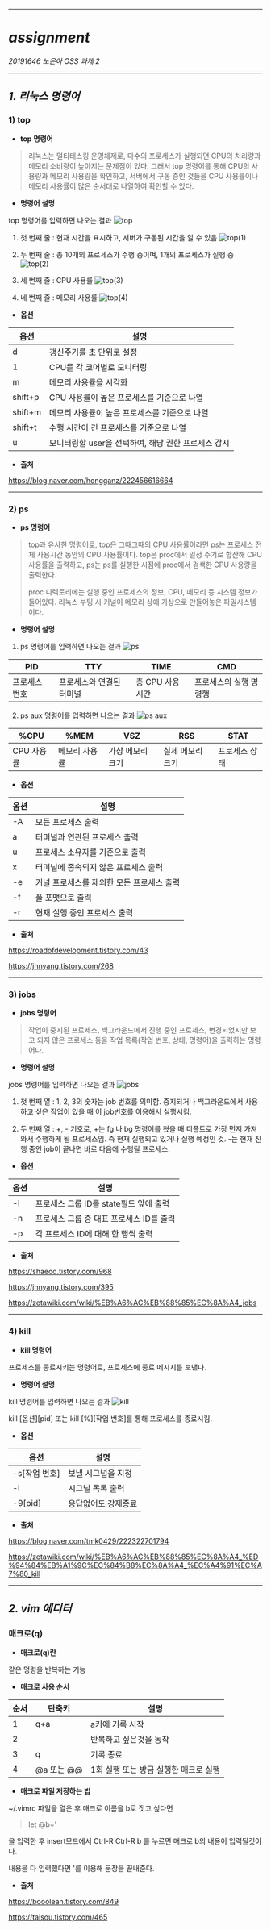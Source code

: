 -----
# ***assignment***
*20191646 노은아 OSS 과제 2*

-----
## *1. 리눅스 명령어*

### 1) top
+ **top 명령어**

>리눅스는 멀티태스킹 운영체제로, 다수의 프로세스가 실행되면 CPU의 처리량과 메모리 소비량이 높아지는 문제점이 있다. 그래서 top 명령어를 통해 CPU의 사용량과 메모리 사용량을 확인하고, 서버에서 구동 중인 것들을 CPU 사용률이나 메모리 사용률이 많은 순서대로 나열하여 확인할 수 있다.

+ **명령어 설명**

top 명령어를 입력하면 나오는 결과
![top](https://user-images.githubusercontent.com/105151146/170634656-24c7fa0d-b86f-4423-af75-fea87c01f844.PNG)

1. 첫 번째 줄 : 현재 시간을 표시하고, 서버가 구동된 시간을 알 수 있음
![top(1)](https://user-images.githubusercontent.com/105151146/170634988-a8120b0b-6ed5-4db7-806a-82a7220e4690.PNG)

2. 두 번째 줄 : 총 10개의 프로세스가 수행 중이며, 1개의 프로세스가 실행 중
![top(2)](https://user-images.githubusercontent.com/105151146/170635277-10b6c31c-3afb-4b45-b621-4e8956b37090.PNG)

3. 세 번째 줄 : CPU 사용률
![top(3)](https://user-images.githubusercontent.com/105151146/170635380-d28185d2-4a5d-488b-ab25-e1dccdb1c94c.PNG)

4. 네 번째 줄 : 메모리 사용률
![top(4)](https://user-images.githubusercontent.com/105151146/170635460-bdf54763-6f31-4216-a03f-f9ec3c8f9ff8.PNG)

+ **옵션**

|옵션|설명|
|---|---|
|d|갱신주기를 초 단위로 설정|
|1|CPU를 각 코어별로 모니터링|
|m|메모리 사용률을 시각화|
|shift+p|CPU 사용률이 높은 프로세스를 기준으로 나열|
|shift+m|메모리 사용률이 높은 프로세스를 기준으로 나열|
|shift+t|수행 시간이 긴 프로세스를 기준으로 나열|
|u|모니터링할 user을 선택하여, 해당 권한 프로세스 감시|

+ **출처**

<https://blog.naver.com/hongganz/222456616664>

-----

### 2) ps
+ **ps 명령어**

> top과 유사한 명령어로, top은 그때그때의 CPU 사용률이라면 ps는 프로세스 전체 사용시간 동안의 CPU 사용률이다. top은 proc에서 일정 주기로 합산해 CPU 사용률을 출력하고, ps는 ps를 실행한 시점에 proc에서 검색한 CPU 사용량을 출력한다. 
>
> proc 디렉토리에는 실행 중인 프로세스의 정보, CPU, 메모리 등 시스템 정보가 들어있다. 리눅스 부팅 시 커널이 메모리 상에 가상으로 만들어놓은 파일시스템이다.

+ **명령어 설명**

1. ps 명령어를 입력하면 나오는 결과
![ps](https://user-images.githubusercontent.com/105151146/170639546-ad27b932-1b82-4661-a1d3-40a6c6add520.PNG)

|PID|TTY|TIME|CMD|
|---|---|---|---|
|프로세스 번호|프로세스와 연결된 터미널|총 CPU 사용 시간|프로세스의 실행 명령행|

2. ps aux 명령어를 입력하면 나오는 결과
![ps aux](https://user-images.githubusercontent.com/105151146/170640778-527d4103-bae2-4223-ab99-ab254ae8ecbf.PNG)

|%CPU|%MEM|VSZ|RSS|STAT|
|---|---|---|---|---|
|CPU 사용률|메모리 사용률|가상 메모리 크기|실제 메모리 크기|프로세스 상태|

+ **옵션**

|옵션|설명|
|---|---|
|-A|모든 프로세스 출력|
|a|터미널과 연관된 프로세스 출력|
|u|프로세스 소유자를 기준으로 출력|
|x|터미널에 종속되지 않은 프로세스 출력|
|-e|커널 프로세스를 제외한 모든 프로세스 출력|
|-f|풀 포맷으로 출력|
|-r|현재 실행 중인 프로세스 출력|


+ **출처**

<https://roadofdevelopment.tistory.com/43>

<https://jhnyang.tistory.com/268>

-----
### 3) jobs
+ **jobs 명령어**

> 작업이 중지된 프로세스, 백그라운드에서 진행 중인 프로세스, 변경되었지만 보고 되지 않은 프로세스 등을 작업 목록(작업 번호, 상태, 명령어)을 출력하는 명령어다.

+ **명령어 설명**

jobs 명령어를 입력하면 나오는 결과
![jobs](https://user-images.githubusercontent.com/105151146/170646548-79703eea-e914-4592-91d8-f72e14123fc4.PNG)

1. 첫 번째 열 : 1, 2, 3의 숫자는 job 번호를 의미함. 중지되거나 백그라운드에서 사용하고 싶은 작업이 있을 때 이 job번호를 이용해서 실행시킴.

3. 두 번째 열 : +, - 기호로, +는 fg 나 bg 명령어를 쳤을 때 디폴트로 가장 먼저 가져와서 수행하게 될 프로세스임. 즉 현재 실행되고 있거나 실행 예정인 것. -는 현재 진행 중인 job이 끝나면 바로 다음에 수행될 프로세스.

+ **옵션**

|옵션|설명|
|---|---|
|-l|프로세스 그룹 ID를 state필드 앞에 출력|
|-n|프로세스 그룹 중 대표 프로세스 ID를 출력|
|-p|각 프로세스 ID에 대해 한 행씩 출력|

+ **출처**

<https://shaeod.tistory.com/968>

<https://jhnyang.tistory.com/395>

<https://zetawiki.com/wiki/%EB%A6%AC%EB%88%85%EC%8A%A4_jobs>

-----
### 4) kill
+ **kill 명령어**

프로세스를 종료시키는 명령어로, 프로세스에 종료 메시지를 보낸다.

+ **명령어 설명**

kill 명령어를 입력하면 나오는 결과
![kill](https://user-images.githubusercontent.com/105151146/170651027-08a2444d-33a3-48b4-9570-5e247620e0cf.PNG)

kill [옵션][pid] 또는 kill [%][작업 번호]를 통해 프로세스를 종료시킴.

+ **옵션**

|옵션|설명|
|---|---|
|-s[작업 번호]|보낼 시그널을 지정|
|-l|시그널 목록 출력|
|-9[pid]|응답없어도 강제종료|

+ **출처**

<https://blog.naver.com/tmk0429/222322701794>

<https://zetawiki.com/wiki/%EB%A6%AC%EB%88%85%EC%8A%A4_%ED%94%84%EB%A1%9C%EC%84%B8%EC%8A%A4_%EC%A4%91%EC%A7%80_kill>

-----
## *2. vim 에디터*

### 매크로(q)
+ **매크로(q)란**

같은 명령을 반복하는 기능

+ **매크로 사용 순서**

|순서|단축키|설명|
|---|---|---|
|1|q+a|a키에 기록 시작|
|2||반복하고 싶은것을 동작|
|3|q|기록 종료|
|4|@a 또는 @@|1회 실행 또는 방금 실행한 매크로 실행|

+ **매크로 파일 저장하는 법**

~/.vimrc 파일을 열은 후 매크로 이름을 b로 짓고 싶다면

> let @b='

을 입력한 후 insert모드에서 Ctrl-R Ctrl-R b 를 누르면 매크로 b의 내용이 입력될것이다. 

내용을 다 입력했다면 '를 이용해 문장을 끝내준다.

+ **출처**

<https://booolean.tistory.com/849>

<https://taisou.tistory.com/465>
